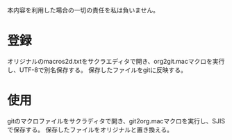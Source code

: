 本内容を利用した場合の一切の責任を私は負いません。

# 登録
オリジナルのmacros2d.txtをサクラエディタで開き、org2git.macマクロを実行し、UTF-8で別名保存する。
保存したファイルをgitに反映する。

# 使用
gitのマクロファイルをサクラディタで開き、git2org.macマクロを実行し、SJISで保存する。
保存したファイルをオリジナルと置き換える。
